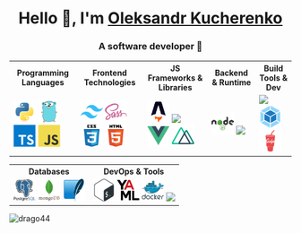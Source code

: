<h1 align="center">Hello 🐉, I'm <a href="https://www.linkedin.com/in/oleksandr-kucherenko-960186227/" target="_blank" rel="noreferrer">Oleksandr Kucherenko</a></h1>
<h3 align="center">A software developer 🔮</h3>

<table>
  <tr>
    <th>Programming Languages</th>
    <th>Frontend Technologies</th>
    <th>JS Frameworks & Libraries</th>
    <th>Backend & Runtime</th>
    <th>Build Tools & Dev</th>
  </tr>
  <tr>
    <td>
      <a href="https://www.python.org" target="_blank"><img src="https://raw.githubusercontent.com/devicons/devicon/master/icons/python/python-original.svg" width="40"/></a>
      <a href="https://go.dev" target="_blank"><img src="https://raw.githubusercontent.com/devicons/devicon/master/icons/go/go-original.svg" width="40"/></a>
      <a href="https://www.typescriptlang.org/" target="_blank"><img src="https://raw.githubusercontent.com/devicons/devicon/master/icons/typescript/typescript-original.svg" width="40"/></a>
      <a href="https://developer.mozilla.org/en-US/docs/Web/JavaScript" target="_blank"><img src="https://raw.githubusercontent.com/devicons/devicon/master/icons/javascript/javascript-original.svg" width="40"/></a>
    </td>
    <td>
      <a href="https://tailwindcss.com/" target="_blank"><img src="https://raw.githubusercontent.com/devicons/devicon/master/icons/tailwindcss/tailwindcss-original.svg" width="40"/></a>
      <a href="https://sass-lang.com" target="_blank"><img src="https://raw.githubusercontent.com/devicons/devicon/master/icons/sass/sass-original.svg" width="40"/></a>
      <a href="https://www.w3schools.com/css/" target="_blank"><img src="https://raw.githubusercontent.com/devicons/devicon/master/icons/css3/css3-original-wordmark.svg" width="40"/></a>
      <a href="https://developer.mozilla.org/en-US/docs/Web/HTML" target="_blank"><img src="https://raw.githubusercontent.com/devicons/devicon/master/icons/html5/html5-original-wordmark.svg" width="40"/></a>
    </td>
    <td>
      <a href="https://astro.build/" target="_blank"><img src="https://raw.githubusercontent.com/devicons/devicon/master/icons/astro/astro-original.svg" width="40"/></a>
      <a href="https://pinia.vuejs.org/" target="_blank"><img src="https://raw.githubusercontent.com/vuejs/pinia/v3/packages/docs/public/logo.svg" width="40"/></a>
      <a href="https://vuejs.org/" target="_blank"><img src="https://raw.githubusercontent.com/devicons/devicon/master/icons/vuejs/vuejs-original.svg" width="40"/></a>
      <a href="https://nuxt.com/" target="_blank"><img src="https://raw.githubusercontent.com/devicons/devicon/master/icons/nuxtjs/nuxtjs-original.svg" width="40"/></a>
    </td>
    <td>
      <a href="https://nodejs.org" target="_blank"><img src="https://raw.githubusercontent.com/devicons/devicon/master/icons/nodejs/nodejs-original-wordmark.svg" width="40"/></a>
      <a href="https://laravel.com/docs/blade" target="_blank"><img src="https://cdn.jsdelivr.net/gh/devicons/devicon/icons/laravel/laravel-original.svg" width="40"/></a>
    </td>
    <td>
      <a href="https://vitejs.dev/" target="_blank"><img src="https://vitejs.dev/logo.svg" width="40"/></a>
      <a href="https://webpack.js.org/" target="_blank"><img src="https://raw.githubusercontent.com/devicons/devicon/master/icons/webpack/webpack-original.svg" width="40"/></a>
      <a href="https://gulpjs.com/" target="_blank"><img src="https://raw.githubusercontent.com/devicons/devicon/master/icons/gulp/gulp-plain.svg" width="40"/></a>
    </td>
  </tr>
</table>

<table>
  <tr>
    <th>Databases</th>
    <th>DevOps & Tools</th>
  </tr>
  <tr>
    <td>
      <a href="https://www.postgresql.org" target="_blank"><img src="https://raw.githubusercontent.com/devicons/devicon/master/icons/postgresql/postgresql-original-wordmark.svg" width="40"/></a>
      <a href="https://www.mongodb.com/" target="_blank"><img src="https://raw.githubusercontent.com/devicons/devicon/master/icons/mongodb/mongodb-original-wordmark.svg" width="40"/></a>
      <a href="https://www.sqlite.org/" target="_blank"><img src="https://raw.githubusercontent.com/devicons/devicon/master/icons/sqlite/sqlite-original.svg" width="40"/></a>
    </td>
    <td>
      <a href="https://www.gnu.org/software/bash/" target="_blank"><img src="https://raw.githubusercontent.com/devicons/devicon/master/icons/bash/bash-original.svg" width="40"/></a>
      <a href="https://yaml.org/" target="_blank"><img src="https://raw.githubusercontent.com/devicons/devicon/master/icons/yaml/yaml-original.svg" width="40"/></a>
      <a href="https://www.docker.com/" target="_blank"><img src="https://raw.githubusercontent.com/devicons/devicon/master/icons/docker/docker-original-wordmark.svg" width="40"/></a>
      <a href="https://git-scm.com/" target="_blank"><img src="https://www.vectorlogo.zone/logos/git-scm/git-scm-icon.svg" width="40"/></a>
    </td>
  </tr>
</table>

<p><img align="left" src="https://github-readme-stats.vercel.app/api/top-langs?username=drago44&show_icons=true&locale=en&layout=compact&theme=github_dark_dimmed" alt="drago44" /></p>
